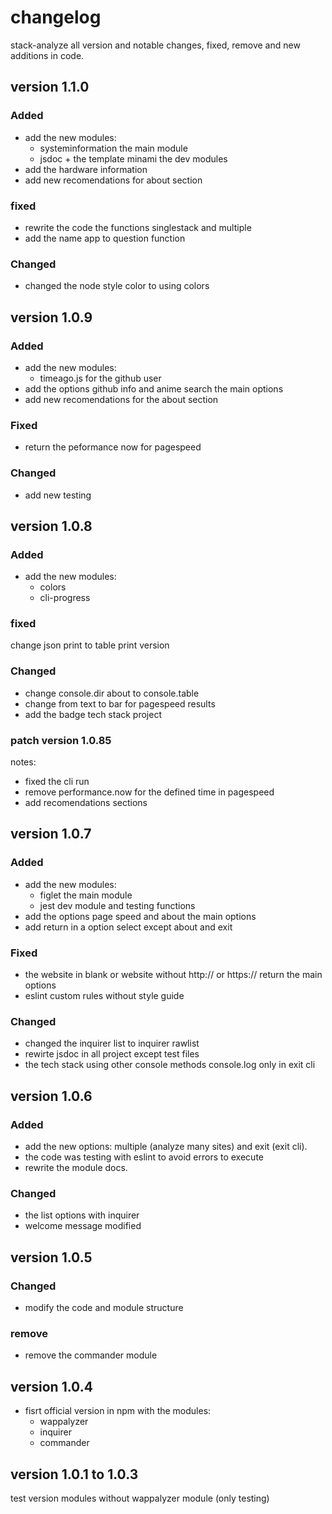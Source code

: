 # changelog

stack-analyze all version and notable changes, fixed, remove and new additions in code.

## version 1.1.0
### Added
- add the new modules:
    - systeminformation the main module
    - jsdoc + the template minami the dev modules
- add the hardware information
- add new recomendations for about section
### fixed
- rewrite the code the functions singlestack and multiple
- add the name app to question function
### Changed
- changed the node style color to using colors

## version 1.0.9
### Added
- add the new modules:
    - timeago.js for the github user
- add the options github info and anime search the main options
- add new recomendations for the about section
### Fixed
- return the peformance now for pagespeed
### Changed
- add new testing

## version 1.0.8
### Added
- add the new modules:
    - colors
    - cli-progress
### fixed
change json print to table print version
### Changed
- change console.dir about to console.table
- change from text to bar for pagespeed results
- add the badge tech stack project
### patch version 1.0.85
notes:
- fixed the cli run
- remove performance.now for the defined time in pagespeed
- add recomendations sections

## version 1.0.7
### Added
- add the new modules:
    - figlet the main module
    - jest dev module and testing functions
- add the options page speed and about the main options
- add return in a option select except about and exit
### Fixed
- the website in blank or website without http:// or https:// return the main options
- eslint custom rules without style guide
### Changed
- changed the inquirer list to inquirer rawlist
- rewirte jsdoc in all project except test files
- the tech stack using other console methods console.log only in exit cli

## version 1.0.6
### Added
- add the new options: multiple (analyze many sites) and exit (exit cli).
- the code was testing with eslint to avoid errors to execute
- rewrite the module docs. 
### Changed
- the list options with inquirer
- welcome message modified

## version 1.0.5
### Changed
- modify the code and module structure
### remove
- remove the commander module

## version 1.0.4
- fisrt official version in npm with the modules:
    - wappalyzer
    - inquirer
    - commander

## version 1.0.1 to 1.0.3
test version modules without wappalyzer module (only testing)
